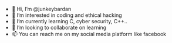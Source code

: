 - 👋 Hi, I’m @junkeybardan
- 👀 I’m interested in coding and ethical hacking
- 🌱 I’m currently learning C, cyber security, C++..
- 💞️ I’m looking to collaborate on learning 
- 📫 You can reach me on my social media platform like facebook 

<!---
junkeybardan/junkeybardan is a ✨ special ✨ repository because its `README.md` (this file) appears on your GitHub profile.
You can click the Preview link to take a look at your changes.
--->
